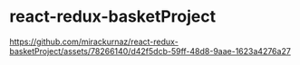 # react-redux-basketProject

https://github.com/mirackurnaz/react-redux-basketProject/assets/78266140/d42f5dcb-59ff-48d8-9aae-1623a4276a27


